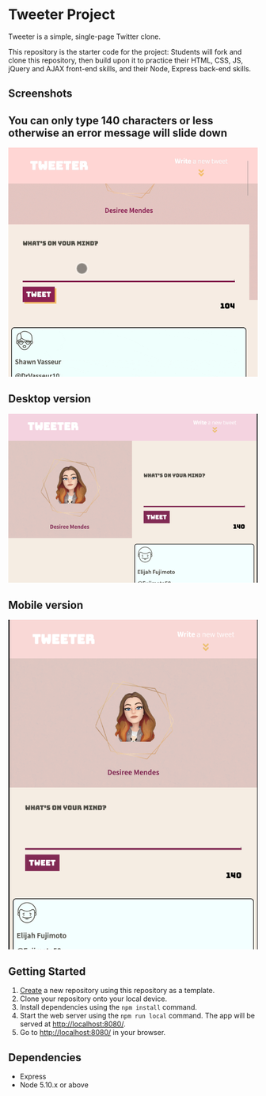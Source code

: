# Tweeter Project

Tweeter is a simple, single-page Twitter clone.

This repository is the starter code for the project: Students will fork and clone this repository, then build upon it to practice their HTML, CSS, JS, jQuery and AJAX front-end skills, and their Node, Express back-end skills.

## Screenshots

## You can only type 140 characters or less otherwise an error message will slide down
!["Screen recording of app"](https://github.com/desireemendes/tweeter/blob/master/docs/toomanychars.gif?raw=true)

## Desktop version
!["Desktop design"](https://github.com/desireemendes/tweeter/blob/master/docs/desktop.png?raw=true)

## Mobile version
!["Mobile design"](https://github.com/desireemendes/tweeter/blob/master/docs/mobile.png?raw=true)

## Getting Started

1. [Create](https://docs.github.com/en/repositories/creating-and-managing-repositories/creating-a-repository-from-a-template) a new repository using this repository as a template.
2. Clone your repository onto your local device.
3. Install dependencies using the `npm install` command.
3. Start the web server using the `npm run local` command. The app will be served at <http://localhost:8080/>.
4. Go to <http://localhost:8080/> in your browser.

## Dependencies

- Express
- Node 5.10.x or above
